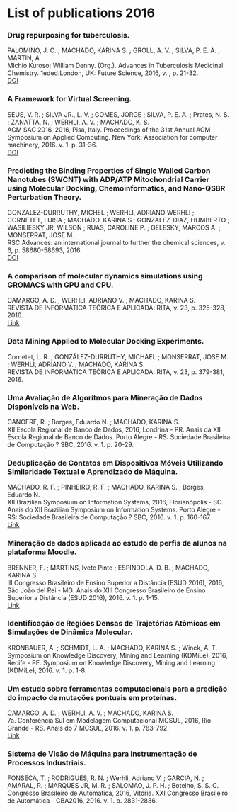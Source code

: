 # List of publications 2016

### Drug repurposing for tuberculosis.
PALOMINO, J. C. ; MACHADO, KARINA S. ; GROLL, A. V. ; SILVA, P. E. A. ; MARTIN, A.<br />
Michio Kuroso; William Denny. (Org.). Advances in Tuberculosis Medicinal Chemistry. 1eded.London, UK: Future Science, 2016, v. , p. 21-32.<br />
[DOI](https://www.futuremedicine.com/doi/10.4155/fseb2013.13.7)

### A Framework for Virtual Screening.
SEUS, V. R. ; SILVA JR., L. V. ; GOMES, JORGE ; SILVA, P. E. A. ; Prates, N. S. ; ZANATTA, N. ; WERHLI, A. V. ; MACHADO, K. S.<br />
ACM SAC 2016, 2016, Pisa, Italy. Proceedings of the 31st Annual ACM Symposium on Applied Computing. New York: Association for computer machinery, 2016. v. 1. p. 31-36.<br />
[DOI](https://dl.acm.org/doi/10.1145/2851613.2851618)

### Predicting the Binding Properties of Single Walled Carbon Nanotubes (SWCNT) with ADP/ATP Mitochondrial Carrier using Molecular Docking, Chemoinformatics, and Nano-QSBR Perturbation Theory.
GONZALEZ-DURRUTHY, MICHEL ; WERHLI, ADRIANO WERHLI ; CORNETET, LUISA ; MACHADO, KARINA S ; GONZALEZ-DIAZ, HUMBERTO ; WASILIESKY JR, WILSON ; RUAS, CAROLINE P. ; GELESKY, MARCOS A. ; MONSERRAT, JOSE M.<br />
RSC Advances: an international journal to further the chemical sciences, v. 6, p. 58680-58693, 2016.<br />
[DOI](http://dx.doi.org/10.1039/c6ra08883j)

### A comparison of molecular dynamics simulations using GROMACS with GPU and CPU.
CAMARGO, A. D. ; WERHLI, ADRIANO V. ; MACHADO, KARINA S.<br />
REVISTA DE INFORMÁTICA TEÓRICA E APLICADA: RITA, v. 23, p. 325-328, 2016.<br />
[Link](https://www.researchgate.net/publication/303935844_A_comparison_of_molecular_dynamics_simulations_using_GROMACS_with_GPU_and_CPU)

### Data Mining Applied to Molecular Docking Experiments.
Cornetet, L. R. ; GONZÁLEZ-DURRUTHY, MICHAEL ; MONSERRAT, JOSE M. ; WERHLI, ADRIANO V. ; MACHADO, KARINA S. <br />
REVISTA DE INFORMÁTICA TEÓRICA E APLICADA: RITA, v. 23, p. 379-381, 2016.<br />

### Uma Avaliação de Algoritmos para Mineração de Dados Disponíveis na Web.
CANOFRE, R. ; Borges, Eduardo N. ; MACHADO, KARINA S.<br />
XII Escola Regional de Banco de Dados, 2016, Londrina - PR. Anais da XII Escola Regional de Banco de Dados. Porto Alegre - RS: Sociedade Brasileira de Computação ? SBC, 2016. v. 1. p. 20-29.<br />

### Deduplicação de Contatos em Dispositivos Móveis Utilizando Similaridade Textual e Aprendizado de Máquina.
MACHADO, R. F. ; PINHEIRO, R. F. ; MACHADO, KARINA S. ; Borges, Eduardo N.<br />
XII Brazilian Symposium on Information Systems, 2016, Florianópolis - SC. Anais do XII Brazilian Symposium on Information Systems. Porto Alegre - RS: Sociedade Brasileira de Computação ? SBC, 2016. v. 1. p. 160-167.<br />
[Link](https://sol.sbc.org.br/index.php/sbsi/article/view/5958/5856)

### Mineração de dados aplicada ao estudo de perfis de alunos na plataforma Moodle.
BRENNER, F. ; MARTINS, Ivete Pinto ; ESPINDOLA, D. B. ; MACHADO, KARINA S.<br />
III Congresso Brasileiro de Ensino Superior a Distância (ESUD 2016), 2016, São João del Rei - MG. Anais do XIII Congresso Brasileiro de Ensino Superior a Distância (ESUD 2016), 2016. v. 1. p. 1-15.<br />
[Link](http://www.mpu-historico.furg.br/congresso-de-iniciacao-cientifica-2015?download=1277:fernando_brenner&start=200)

### Identificação de Regiões Densas de Trajetórias Atômicas em Simulações de Dinâmica Molecular.
KRONBAUER, A. ; SCHMIDT, L. A. ; MACHADO, KARINA S. ; Winck, A. T.<br />
Symposium on Knowledge Discovery, Mining and Learning (KDMiLe), 2016, Recife - PE. Symposium on Knowledge Discovery, Mining and Learning (KDMiLe), 2016. v. 1. p. 1-8.<br />

### Um estudo sobre ferramentas computacionais para a predição do impacto de mutações pontuais em proteínas.
CAMARGO, A. D. ; WERHLI, A. V. ; MACHADO, KARINA S.<br />
7a. Conferência Sul em Modelagem Computacional MCSUL, 2016, Rio Grande - RS. Anais do 7 MCSUL, 2016. v. 1. p. 783-792.<br />
[Link](https://www.researchgate.net/publication/315444850_Um_estudo_sobre_ferramentas_computacionais_para_a_predicao_do_impacto_de_mutacoes_pontuais_em_proteinas)

### Sistema de Visão de Máquina para Instrumentação de Processos Industriais.
FONSECA, T. ; RODRIGUES, R. N. ; Werhli, Adriano V. ; GARCIA, N. ; AMARAL, R. ; MARQUES JR, M. R. ; SALOMAO, J. P. H. ; Botelho, S. S. C.
Congresso Brasileiro de Automática, 2016, Vitória. XXI Congresso Brasileiro de Automática - CBA2016, 2016. v. 1. p. 2831-2836.
